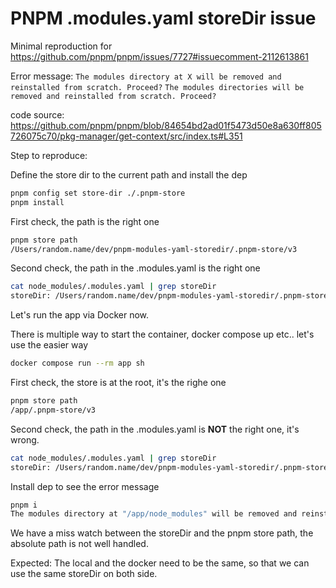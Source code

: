 # PNPM .modules.yaml storeDir issue

Minimal reproduction for https://github.com/pnpm/pnpm/issues/7727#issuecomment-2112613861

Error message:
`The modules directory at X will be removed and reinstalled from scratch. Proceed?`
`The modules directories will be removed and reinstalled from scratch. Proceed?`

code source: https://github.com/pnpm/pnpm/blob/84654bd2ad01f5473d50e8a630ff805726075c70/pkg-manager/get-context/src/index.ts#L351

Step to reproduce:

Define the store dir to the current path and install the dep

```bash
pnpm config set store-dir ./.pnpm-store
pnpm install
```

First check, the path is the right one

```bash
pnpm store path
/Users/random.name/dev/pnpm-modules-yaml-storedir/.pnpm-store/v3
```

Second check, the path in the .modules.yaml is the right one

```bash
cat node_modules/.modules.yaml | grep storeDir
storeDir: /Users/random.name/dev/pnpm-modules-yaml-storedir/.pnpm-store/v3
```

Let's run the app via Docker now.

There is multiple way to start the container, docker compose up etc.. let's use the easier way

```bash
docker compose run --rm app sh
```

First check, the store is at the root, it's the righe one

```bash
pnpm store path
/app/.pnpm-store/v3
```

Second check, the path in the .modules.yaml is **NOT** the right one, it's wrong.

```bash
cat node_modules/.modules.yaml | grep storeDir
storeDir: /Users/random.name/dev/pnpm-modules-yaml-storedir/.pnpm-store/v3
```

Install dep to see the error message

```bash
pnpm i
The modules directory at "/app/node_modules" will be removed and reinstalled from scratch. Proceed? (Y/n) · true
```

We have a miss watch between the storeDir and the pnpm store path, the absolute path is not well handled.

Expected: The local and the docker need to be the same, so that we can use the same storeDir on both side.
